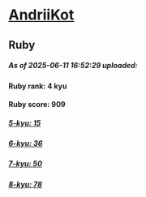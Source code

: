 # [AndriiKot](https://www.codewars.com/users/AndriiKot) 
## Ruby

##### As of 2025-06-11 16:52:29 uploaded:

#### Ruby rank: 4 kyu

#### Ruby score: 909

##### [5-kyu: 15](https://github.com/AndriiKot/Ruby__CodeWars/tree/main/kyu-5)

##### [6-kyu: 36](https://github.com/AndriiKot/Ruby__CodeWars/tree/main/kyu-6)

##### [7-kyu: 50](https://github.com/AndriiKot/Ruby__CodeWars/tree/main/kyu-7)

##### [8-kyu: 78](https://github.com/AndriiKot/Ruby__CodeWars/tree/main/kyu-8)

